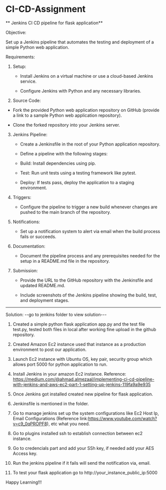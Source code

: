 # CI-CD-Assignment
** Jenkins CI CD pipeline for flask application**

Objective:

Set up a Jenkins pipeline that automates the testing and deployment of a simple Python web application.

Requirements:

1. Setup:

   - Install Jenkins on a virtual machine or use a cloud-based Jenkins service.

   - Configure Jenkins with Python and any necessary libraries.

2. Source Code:

  - Fork the provided Python web application repository on GitHub (provide a link to a sample Python web application repository).

  - Clone the forked repository into your Jenkins server.

3. Jenkins Pipeline:

   - Create a Jenkinsfile in the root of your Python application repository.

   - Define a pipeline with the following stages:

    - Build: Install dependencies using pip.

    - Test: Run unit tests using a testing framework like pytest.

    - Deploy: If tests pass, deploy the application to a staging environment.

4. Triggers:

   - Configure the pipeline to trigger a new build whenever changes are pushed to the main branch of the repository.

5. Notifications:

   - Set up a notification system to alert via email when the build process fails or succeeds.

6. Documentation:

   - Document the pipeline process and any prerequisites needed for the setup in a README.md file in the repository.

7. Submission:

   - Provide the URL to the GitHub repository with the Jenkinsfile and updated README.md.

   - Include screenshots of the Jenkins pipeline showing the build, test, and deployment stages.
  
  -----------------------------------------------------------------------------------------------------------------
  Solution: --go to jenkins folder to view solution---

1. Created a simple python flask application app.py and the test file test.py, tested both files in local after working fine upload in the github repository.

2. Created Amazon Ec2 instance used that instance as a production environment to post our application.

3. Launch Ec2 instance with Ubuntu OS, key pair, security group which allows port 5000 for python application to run.

4. Install Jenkins in your amazon Ec2 instance. Reference: https://medium.com/@ahmad.almezaal/implementing-ci-cd-pipeline-with-jenkins-and-aws-ec2-part-1-setting-up-jenkins-119fa9a9e935

5. Once Jenkins got installed created new pipeline for flask application.

6. Jenkinsfile is mentioned in the folder.

7. Go to manage jenkins set up the system configurations like Ec2 Host Ip, Email Configurations (Reference link:https://www.youtube.com/watch?v=c9_0qPROPF8), etc what you need.

8. Go to plugins installed ssh to establish connection between ec2 instance.

9. Go to credencials part and add your SSh key, if needed add your AES Access key.

10. Run the jenkins pipeline if it fails will send the notification via, email.

11. To test your flask application go to http://your_instance_public_ip:5000

Happy Learning!!!
